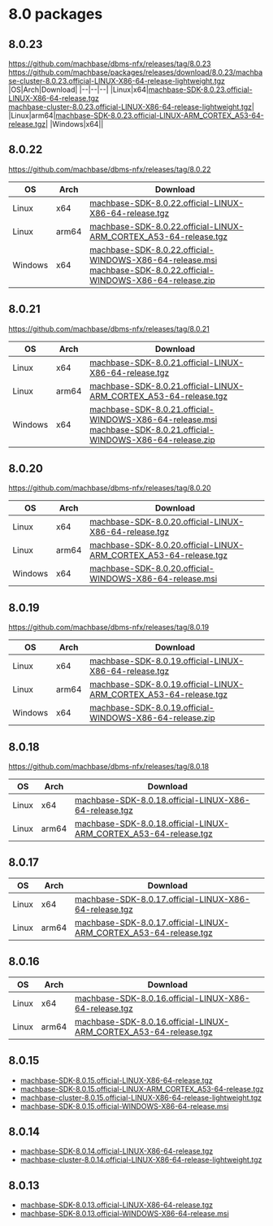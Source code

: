 # 8.0 packages

## 8.0.23

https://github.com/machbase/dbms-nfx/releases/tag/8.0.23
https://github.com/machbase/packages/releases/download/8.0.23/machbase-cluster-8.0.23.official-LINUX-X86-64-release-lightweight.tgz
|OS|Arch|Download|
|--|--|--|
|Linux|x64|[machbase-SDK-8.0.23.official-LINUX-X86-64-release.tgz](https://github.com/machbase/packages/releases/download/8.0.23/machbase-SDK-8.0.23.official-LINUX-X86-64-release.tgz)<br>
[machbase-cluster-8.0.23.official-LINUX-X86-64-release-lightweight.tgz](https://github.com/machbase/packages/releases/download/8.0.23/machbase-cluster-8.0.23.official-LINUX-X86-64-release-lightweight.tgz)|
|Linux|arm64|[machbase-SDK-8.0.23.official-LINUX-ARM_CORTEX_A53-64-release.tgz](https://github.com/machbase/packages/releases/download/8.0.23/machbase-SDK-8.0.23.official-LINUX-X86-64-release.tgz)|
|Windows|x64||


## 8.0.22

https://github.com/machbase/dbms-nfx/releases/tag/8.0.22

|OS|Arch|Download|
|--|--|--|
|Linux|x64|[machbase-SDK-8.0.22.official-LINUX-X86-64-release.tgz](https://github.com/machbase/packages/releases/download/8.0.22/machbase-SDK-8.0.22.official-LINUX-X86-64-release.tgz)|
|Linux|arm64|[machbase-SDK-8.0.22.official-LINUX-ARM_CORTEX_A53-64-release.tgz](https://github.com/machbase/packages/releases/download/8.0.22/machbase-SDK-8.0.22.official-LINUX-ARM_CORTEX_A53-64-release.tgz)|
|Windows|x64|[machbase-SDK-8.0.22.official-WINDOWS-X86-64-release.msi](https://github.com/machbase/packages/releases/download/8.0.22/machbase-SDK-8.0.22.official-WINDOWS-X86-64-release.msi)<br>[machbase-SDK-8.0.22.official-WINDOWS-X86-64-release.zip](https://github.com/machbase/packages/releases/download/8.0.22/machbase-SDK-8.0.22.official-WINDOWS-X86-64-release.zip)|

## 8.0.21

https://github.com/machbase/dbms-nfx/releases/tag/8.0.21

|OS|Arch|Download|
|--|--|--|
|Linux|x64|[machbase-SDK-8.0.21.official-LINUX-X86-64-release.tgz](https://github.com/machbase/packages/releases/download/8.0.21/machbase-SDK-8.0.21.official-LINUX-X86-64-release.tgz)|
|Linux|arm64|[machbase-SDK-8.0.21.official-LINUX-ARM_CORTEX_A53-64-release.tgz](https://github.com/machbase/packages/releases/download/8.0.21/machbase-SDK-8.0.21.official-LINUX-ARM_CORTEX_A53-64-release.tgz)|
|Windows|x64|[machbase-SDK-8.0.21.official-WINDOWS-X86-64-release.msi](https://github.com/machbase/packages/releases/download/8.0.21/machbase-SDK-8.0.21.official-WINDOWS-X86-64-release.msi)<br>[machbase-SDK-8.0.21.official-WINDOWS-X86-64-release.zip](https://github.com/machbase/packages/releases/download/8.0.21/machbase-SDK-8.0.21.official-WINDOWS-X86-64-release.zip)|

## 8.0.20

https://github.com/machbase/dbms-nfx/releases/tag/8.0.20

|OS|Arch|Download|
|--|--|--|
|Linux|x64|[machbase-SDK-8.0.20.official-LINUX-X86-64-release.tgz](https://github.com/machbase/packages/releases/download/8.0.20/machbase-SDK-8.0.20.official-LINUX-X86-64-release.tgz)|
|Linux|arm64|[machbase-SDK-8.0.20.official-LINUX-ARM_CORTEX_A53-64-release.tgz](https://github.com/machbase/packages/releases/download/8.0.20/machbase-SDK-8.0.20.official-LINUX-ARM_CORTEX_A53-64-release.tgz)|
|Windows|x64|[machbase-SDK-8.0.20.official-WINDOWS-X86-64-release.msi](https://github.com/machbase/packages/releases/download/8.0.20/machbase-SDK-8.0.20.official-WINDOWS-X86-64-release.msi)|

## 8.0.19

https://github.com/machbase/dbms-nfx/releases/tag/8.0.19

|OS|Arch|Download|
|--|--|--|
|Linux|x64|[machbase-SDK-8.0.19.official-LINUX-X86-64-release.tgz](https://github.com/machbase/packages/releases/download/8.0.19/machbase-SDK-8.0.19.official-LINUX-X86-64-release.tgz)|
|Linux|arm64|[machbase-SDK-8.0.19.official-LINUX-ARM_CORTEX_A53-64-release.tgz](https://github.com/machbase/packages/releases/download/8.0.19/machbase-SDK-8.0.19.official-LINUX-ARM_CORTEX_A53-64-release.tgz)|
|Windows|x64|[machbase-SDK-8.0.19.official-WINDOWS-X86-64-release.zip](https://github.com/machbase/packages/releases/download/8.0.19/machbase-SDK-8.0.19.official-WINDOWS-X86-64-release.zip)|

## 8.0.18

https://github.com/machbase/dbms-nfx/releases/tag/8.0.18

|OS|Arch|Download|
|--|--|--|
|Linux|x64|[machbase-SDK-8.0.18.official-LINUX-X86-64-release.tgz](https://github.com/machbase/packages/releases/download/8.0.18/machbase-SDK-8.0.18.official-LINUX-X86-64-release.tgz)|
|Linux|arm64|[machbase-SDK-8.0.18.official-LINUX-ARM_CORTEX_A53-64-release.tgz](https://github.com/machbase/packages/releases/download/8.0.18/machbase-SDK-8.0.18.official-LINUX-ARM_CORTEX_A53-64-release.tgz)|

## 8.0.17

|OS|Arch|Download|
|--|--|--|
|Linux|x64|[machbase-SDK-8.0.17.official-LINUX-X86-64-release.tgz](https://github.com/machbase/packages/releases/download/8.0.17/machbase-SDK-8.0.17.official-LINUX-X86-64-release.tgz)|
|Linux|arm64|[machbase-SDK-8.0.17.official-LINUX-ARM_CORTEX_A53-64-release.tgz](https://github.com/machbase/packages/releases/download/8.0.17/machbase-SDK-8.0.17.official-LINUX-ARM_CORTEX_A53-64-release.tgz)|


## 8.0.16

|OS|Arch|Download|
|--|--|--|
|Linux|x64|[machbase-SDK-8.0.16.official-LINUX-X86-64-release.tgz](https://github.com/machbase/packages/releases/download/8.0.16/machbase-SDK-8.0.16.official-LINUX-X86-64-release.tgz)|
|Linux|arm64|[machbase-SDK-8.0.16.official-LINUX-ARM_CORTEX_A53-64-release.tgz](https://github.com/machbase/packages/releases/download/8.0.16/machbase-SDK-8.0.16.official-LINUX-ARM_CORTEX_A53-64-release.tgz)|


## 8.0.15

* [machbase-SDK-8.0.15.official-LINUX-X86-64-release.tgz](https://github.com/machbase/packages/releases/download/8.0.15/machbase-SDK-8.0.15.official-LINUX-X86-64-release.tgz)
* [machbase-SDK-8.0.15.official-LINUX-ARM_CORTEX_A53-64-release.tgz](https://github.com/machbase/packages/releases/download/8.0.15/machbase-SDK-8.0.15.official-LINUX-ARM_CORTEX_A53-64-release.tgz)
* [machbase-cluster-8.0.15.official-LINUX-X86-64-release-lightweight.tgz](https://github.com/machbase/packages/releases/download/8.0.15/machbase-cluster-8.0.15.official-LINUX-X86-64-release-lightweight.tgz)
* [machbase-SDK-8.0.15.official-WINDOWS-X86-64-release.msi](https://github.com/machbase/packages/releases/download/8.0.15/machbase-SDK-8.0.15.official-WINDOWS-X86-64-release.msi)

## 8.0.14

* [machbase-SDK-8.0.14.official-LINUX-X86-64-release.tgz](https://github.com/machbase/packages/releases/download/8.0.14/machbase-SDK-8.0.14.official-LINUX-X86-64-release.tgz)
* [machbase-cluster-8.0.14.official-LINUX-X86-64-release-lightweight.tgz](https://github.com/machbase/packages/releases/download/8.0.14/machbase-cluster-8.0.14.official-LINUX-X86-64-release-lightweight.tgz)

## 8.0.13 

* [machbase-SDK-8.0.13.official-LINUX-X86-64-release.tgz](https://github.com/machbase/packages/releases/download/8.0.13/machbase-SDK-8.0.13.official-LINUX-X86-64-release.tgz)
* [machbase-SDK-8.0.13.official-WINDOWS-X86-64-release.msi](https://github.com/machbase/packages/releases/download/8.0.13/machbase-SDK-8.0.13.official-WINDOWS-X86-64-release.msi)
